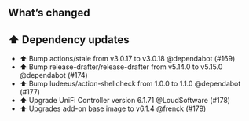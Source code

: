 ## What’s changed

## ⬆️ Dependency updates

- ⬆️ Bump actions/stale from v3.0.17 to v3.0.18 @dependabot (#169)
- ⬆️ Bump release-drafter/release-drafter from v5.14.0 to v5.15.0 @dependabot (#174)
- ⬆️ Bump ludeeus/action-shellcheck from 1.0.0 to 1.1.0 @dependabot (#177)
- ⬆ Upgrade UniFi Controller version 6.1.71 @LoudSoftware (#178)
- ⬆️ Upgrades add-on base image to v6.1.4 @frenck (#179)
